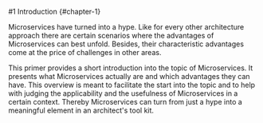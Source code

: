 #1 Introduction {#chapter-1}

Microservices have turned into a hype. Like for every other architecture
approach there are certain scenarios where the advantages of Microservices
can best unfold. Besides, their characteristic advantages
come at the price of challenges in other areas.

This primer provides a short introduction into the topic of
Microservices. It presents what Microservices actually are and which
advantages they can have. This overview is meant to facilitate the
start into the topic and to help with judging the applicability and
the usefulness of Microservices in a certain context. Thereby
Microservices can turn from just a hype into a meaningful element in
an architect's tool kit.
